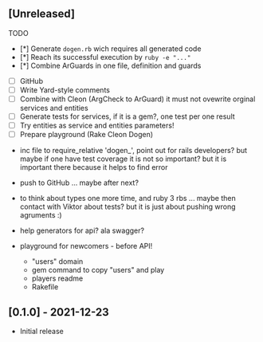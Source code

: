## [Unreleased]

TODO

- [*] Generate `dogen.rb` wich requires all generated code
- [*] Reach its successful execution by `ruby -e "..."`
- [*] Combine ArGuards in one file, definition and guards
- [ ] GitHub
- [ ] Write Yard-style comments
- [ ] Combine with Cleon (ArgCheck to ArGuard) it must not ovewrite orginal services and entities
- [ ] Generate tests for services, if it is a gem?, one test per one result
- [ ] Try entities as service and entities parameters!
- [ ] Prepare playground (Rake Cleon Dogen)

- inc file to require_relative 'dogen_<domain>', point out for rails developers? but maybe if one have test coverage it is not so important? but it is important there because it helps to find error
- push to GitHub ... maybe after next?

- to think about types one more time, and ruby 3 rbs ... maybe then contact with Viktor about tests? but it is just about pushing wrong agruments :)

- help generators for api? ala swagger?
- playground for newcomers - before API!
  - "users" domain
  - gem command to copy "users" and play
  - players readme
  - Rakefile


## [0.1.0] - 2021-12-23

- Initial release
